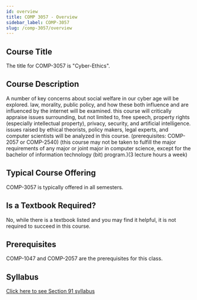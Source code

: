 ```yaml
---
id: overview
title: COMP 3057 - Overview
sidebar_label: COMP-3057
slug: /comp-3057/overview
---
```


## Course Title

The title for COMP-3057 is "Cyber-Ethics".

## Course Description

A number of key concerns about social welfare in our cyber age will be explored. law, morality, public policy, and how these both influence and are influenced by the internet will be examined. this course will critically appraise issues surrounding, but not limited to, free speech, property rights (especially intellectual property), privacy, security, and artificial intelligence. issues raised by ethical theorists, policy makers, legal experts, and computer scientists will be analyzed in this course. (prerequisites: COMP-2057 or COMP-2540) (this course may not be taken to fulfill the major requirements of any major or joint major in computer science, except for the bachelor of information technology (bit) program.)(3 lecture hours a week)

## Typical Course Offering

COMP-3057 is typically offered in all semesters.

## Is a Textbook Required?

No, while there is a textbook listed and you may find it helpful, it is not required to succeed in this course.

## Prerequisites

COMP-1047 and COMP-2057 are the prerequisites for this class.

## Syllabus

[Click here to see Section 91 syllabus](../../resources/syllabus/COMP-3057-91%20F24.pdf)

